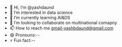 - 👋 Hi, I’m @yashdaund
- 👀 I’m interested in data science
- 🌱 I’m currently learning AI&DS
- 💞️ I’m looking to collaborate on multinational comapny
- 📫 How to reach me gmail-yashbdaund@gmail.com
- 😄 Pronouns:--
- ⚡ Fun fact:--

<!---
yashdaund2121/yashdaund2121 is a ✨ special ✨ repository because its `README.md` (this file) appears on your GitHub profile.
You can click the Preview link to take a look at your changes.
--->
